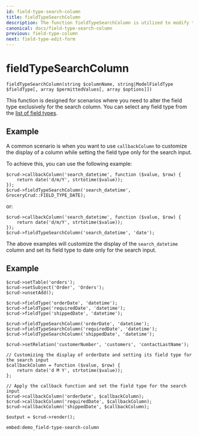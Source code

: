 ```yaml
---
id: field-type-search-column
title: fieldTypeSearchColumn
description: The function fieldTypeSearchColumn is utilized to modify the field type specifically for the search column in the datagrid.
canonical: docs/field-type-search-column
previous: field-type-column
next: field-type-edit-form
---
```


# fieldTypeSearchColumn

<pre><code class="language-php">fieldTypeSearchColumn(string $columnName, string|ModelFieldType $fieldType[, array $permittedValues[, array $options]])</code></pre>
This function is designed for scenarios where you need to alter the field type exclusively for the search column. 
You can select any field type from the <a href="https://www.grocerycrud.com/enterprise/api-and-function-list/fieldType">list of field types</a>.

<h2>Example</h2>

A common scenario is when you want to use `callbackColumn` to customize the display of a column while setting the field type only for the search input.

To achieve this, you can use the following example:
<pre><code class="language-php">$crud-&gt;callbackColumn('search_datetime', function ($value, $row) {
    return date('d/m/Y', strtotime($value));
});
$crud-&gt;fieldTypeSearchColumn('search_datetime', GroceryCrud::FIELD_TYPE_DATE);</code></pre>

or:

<pre><code class="language-php">$crud-&gt;callbackColumn('search_datetime', function ($value, $row) {
    return date('d/m/Y', strtotime($value));
});
$crud-&gt;fieldTypeSearchColumn('search_datetime', 'date');</code></pre>

The above examples will customize the display of the `search_datetime` column and set its field type to date only for the search input.

## Example

<pre><code class="language-php">$crud->setTable('orders');
$crud->setSubject('Order', 'Orders');
$crud->unsetAdd();

$crud->fieldType('orderDate', 'datetime');
$crud->fieldType('requiredDate', 'datetime');
$crud->fieldType('shippedDate', 'datetime');

$crud->fieldTypeSearchColumn('orderDate', 'datetime');
$crud->fieldTypeSearchColumn('requiredDate', 'datetime');
$crud->fieldTypeSearchColumn('shippedDate', 'datetime');

$crud->setRelation('customerNumber', 'customers', 'contactLastName');

// Customizing the display of orderDate and setting its field type for the search input
$callbackColumn = function ($value, $row) {
    return date('d M Y', strtotime($value));
};

// Apply the callback function and set the field type for the search input
$crud->callbackColumn('orderDate', $callbackColumn);
$crud->callbackColumn('requiredDate', $callbackColumn);
$crud->callbackColumn('shippedDate', $callbackColumn);

$output = $crud->render();</code></pre>

`embed:demo_field-type-search-column`
